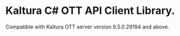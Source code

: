 # Kaltura C# OTT API Client Library.
Compatible with Kaltura OTT server version 6.5.0.29194 and above.
